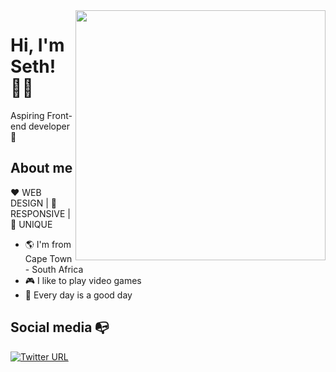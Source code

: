 <img align="right" width="400" height="400" src="https://external-content.duckduckgo.com/iu/?u=https%3A%2F%2Fmedia.giphy.com%2Fmedia%2FZVik7pBtu9dNS%2Fgiphy.gif&f=1&nofb=1">


# Hi, I'm Seth! :man_technologist:

Aspiring Front-end developer :robot: 



## About me 

:heart: WEB DESIGN | :black_heart: RESPONSIVE | :blue_heart: UNIQUE

- :earth_americas: I'm from Cape Town - South Africa
- :video_game: I like to play video games
- :gem: Every day is a good day


## Social media :mailbox_with_no_mail:

[![Twitter URL](https://img.shields.io/twitter/url?color=%230072b1&label=connect&logo=linkedin&logoColor=%230072b1&style=flat-square&url=https%3A%2F%2Fwww.linkedin.com%2Fin%2Falejandro-ramirez-ciceros%2F)](https://www.linkedin.com/in/webdevseth/)
